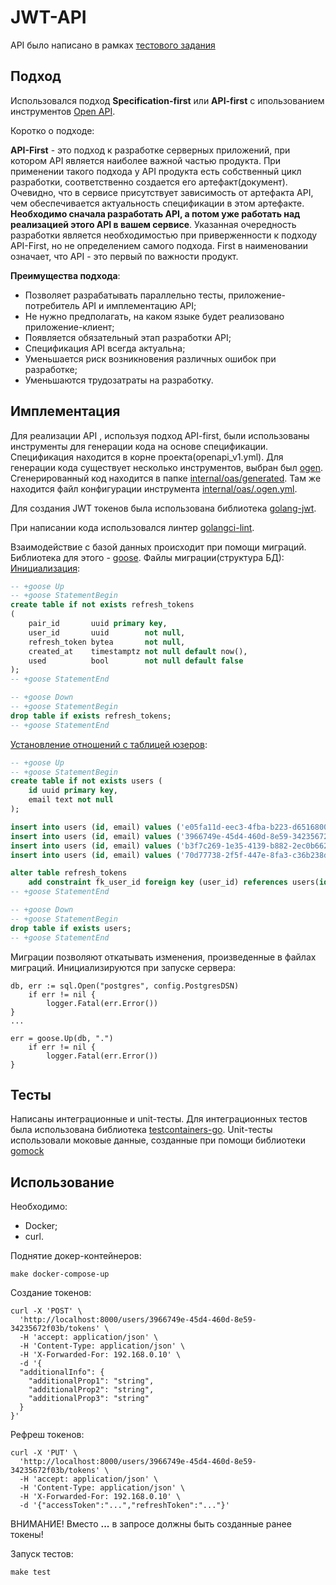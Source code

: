 # JWT-API

API было написано в рамках [тестового задания](https://medods.notion.site/Test-task-BackDev-623508ed85474f48a721e43ab00e9916)

## Подход
Использовался подход **Specification-first** или **API-first** с ипользованием инструментов [Open API](https://en.wikipedia.org/wiki/OpenAPI_Specification).

Коротко о подходе:

**API-First** - это подход к разработке серверных приложений, при котором API является наиболее важной 
частью продукта. При применении такого подхода у API продукта есть собственный цикл разработки, 
соответственно создается его артефакт(документ). Очевидно, что в сервисе присутствует 
зависимость от артефакта API, чем обеспечивается актуальность спецификации в этом 
артефакте. **Необходимо сначала разработать API, а потом уже работать над 
реализацией этого API в вашем сервисе**. Указанная очередность разработки 
является необходимостью при приверженности к подходу API-First, но не 
определением самого подхода. First в наименовании  означает, что 
API - это первый по важности продукт.

**Преимущества подхода**:

- Позволяет разрабатывать параллельно тесты, приложение-потребитель API и имплементацию API;
- Не нужно предполагать, на каком языке будет реализовано приложение-клиент;
- Появляется обязательный этап разработки API;
- Спецификация API всегда актуальна;
- Уменьшается риск возникновения различных ошибок при разработке;
- Уменьшаются трудозатраты на разработку.


## Имплементация

Для реализации API , используя подход API-first, были использованы инструменты для генерации кода на 
основе спецификации. Спецификация находится в корне проекта(openapi_v1.yml).
Для генерации кода существует несколько инструментов, выбран был [ogen](https://github.com/ogen-go/ogen). 
Сгенерированный код находится в папке [internal/oas/generated](./internal/oas/generated). Там же 
находится файл конфигурации инструмента [internal/oas/.ogen.yml](./internal/oas/.ogen.yml). 

Для создания JWT токенов была использована библиотека [golang-jwt](https://github.com/golang-jwt/jwt).

При написании кода использовался линтер [golangci-lint](https://github.com/golangci/golangci-lint/).

Взаимодействие с базой данных происходит при помощи миграций. Библиотека для этого - [goose](https://github.com/pressly/goose/).
Файлы миграции(структура БД):
[Инициализация](./migrations/20241217184221_init.sql):
```sql
-- +goose Up
-- +goose StatementBegin
create table if not exists refresh_tokens
(
    pair_id       uuid primary key,
    user_id       uuid        not null,
    refresh_token bytea       not null,
    created_at    timestamptz not null default now(),
    used          bool        not null default false
);
-- +goose StatementEnd

-- +goose Down
-- +goose StatementBegin
drop table if exists refresh_tokens;
-- +goose StatementEnd
```

[Установление отношений с таблицей юзеров](migrations/20241218183811_relation.sql):
```sql
-- +goose Up
-- +goose StatementBegin
create table if not exists users (
    id uuid primary key,
    email text not null
);

insert into users (id, email) values ('e05fa11d-eec3-4fba-b223-d6516800a047', 'test1@exampl.com');
insert into users (id, email) values ('3966749e-45d4-460d-8e59-34235672f03b', 'test2@exampl.com');
insert into users (id, email) values ('b3f7c269-1e35-4139-b882-2ec0b6629f7e', 'test3@exampl.com');
insert into users (id, email) values ('70d77738-2f5f-447e-8fa3-c36b238d9301', 'test4@exampl.com');

alter table refresh_tokens
    add constraint fk_user_id foreign key (user_id) references users(id);
-- +goose StatementEnd

-- +goose Down
-- +goose StatementBegin
drop table if exists users;
-- +goose StatementEnd
```

Миграции позволяют откатывать изменения, произведенные в файлах миграций. Инициализируются при запуске сервера:
```golang
db, err := sql.Open("postgres", config.PostgresDSN)
	if err != nil {
		logger.Fatal(err.Error())
}
...

err = goose.Up(db, ".")
	if err != nil {
		logger.Fatal(err.Error())
}

```

## Тесты

Написаны интеграционные и unit-тесты. Для интеграционных тестов была использована библиотека [testcontainers-go](https://github.com/testcontainers/testcontainers-go).
Unit-тесты использовали моковые данные, созданные при помощи библиотеки [gomock](https://github.com/uber-go/mock)

## Использование

Необходимо:
- Docker;
- curl.

Поднятие докер-контейнеров:

```shell
make docker-compose-up
```


Создание токенов:

```shell
curl -X 'POST' \
  'http://localhost:8000/users/3966749e-45d4-460d-8e59-34235672f03b/tokens' \
  -H 'accept: application/json' \
  -H 'Content-Type: application/json' \
  -H 'X-Forwarded-For: 192.168.0.10' \
  -d '{
  "additionalInfo": {
    "additionalProp1": "string",
    "additionalProp2": "string",
    "additionalProp3": "string"
  }
}'
```

Рефреш токенов:

```shell
curl -X 'PUT' \
  'http://localhost:8000/users/3966749e-45d4-460d-8e59-34235672f03b/tokens' \
  -H 'accept: application/json' \
  -H 'Content-Type: application/json' \
  -H 'X-Forwarded-For: 192.168.0.10' \
  -d '{"accessToken":"...","refreshToken":"..."}'
```

ВНИМАНИE! Вместо **...** в запросе должны быть созданные ранее токены!

Запуск тестов:

```shell
make test
```


